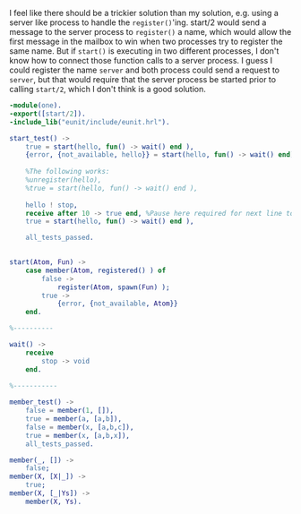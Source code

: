 I feel like there should be a trickier solution than my solution, e.g. using a server like process to handle the `register()`'ing.  start/2 would send a message to the server process to `register()` a name, which would allow the first message in the mailbox to win when two processes try to register the same name.  But if `start()` is executing in two different processes, I don't know how to connect those function calls to a server process.  I guess I could register the name `server` and both process could send a request to `server`, but that would require that the server process be started prior to calling `start/2`, which I don't think is a good solution.


```erlang
-module(one).
-export([start/2]).
-include_lib("eunit/include/eunit.hrl").

start_test() ->
    true = start(hello, fun() -> wait() end ),
    {error, {not_available, hello}} = start(hello, fun() -> wait() end),
    
    %The following works:
    %unregister(hello),
    %true = start(hello, fun() -> wait() end ),
    
    hello ! stop,
    receive after 10 -> true end, %Pause here required for next line to work 
    true = start(hello, fun() -> wait() end ),

    all_tests_passed.
     

start(Atom, Fun) ->
    case member(Atom, registered() ) of
        false ->
            register(Atom, spawn(Fun) );
        true ->
            {error, {not_available, Atom}}
    end.

%----------

wait() ->                        
    receive
        stop -> void
    end.
        
%-----------

member_test() ->
    false = member(1, []),
    true = member(a, [a,b]),
    false = member(x, [a,b,c]),
    true = member(x, [a,b,x]),
    all_tests_passed.

member(_, []) ->
    false;
member(X, [X|_]) ->
    true;
member(X, [_|Ys]) ->
    member(X, Ys).
    
```
